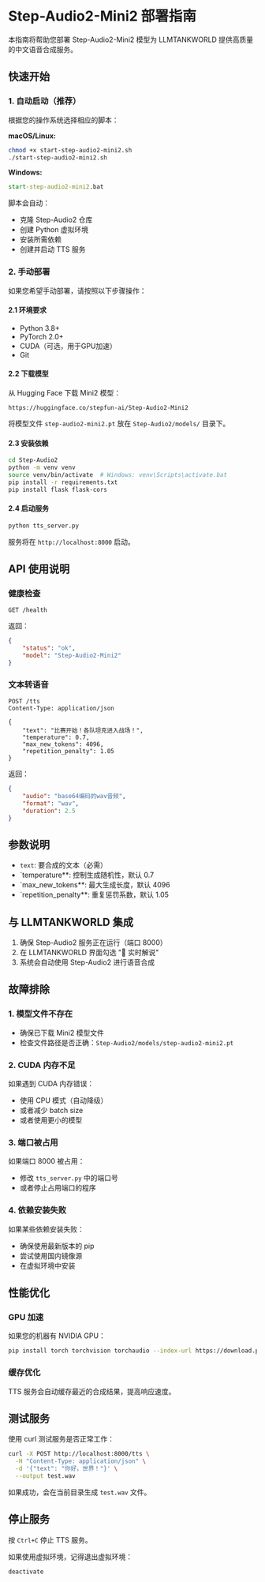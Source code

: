 # Step-Audio2-Mini2 部署指南

本指南将帮助您部署 Step-Audio2-Mini2 模型为 LLMTANKWORLD 提供高质量的中文语音合成服务。

## 快速开始

### 1. 自动启动（推荐）

根据您的操作系统选择相应的脚本：

**macOS/Linux:**
```bash
chmod +x start-step-audio2-mini2.sh
./start-step-audio2-mini2.sh
```

**Windows:**
```cmd
start-step-audio2-mini2.bat
```

脚本会自动：
- 克隆 Step-Audio2 仓库
- 创建 Python 虚拟环境
- 安装所需依赖
- 创建并启动 TTS 服务

### 2. 手动部署

如果您希望手动部署，请按照以下步骤操作：

#### 2.1 环境要求

- Python 3.8+
- PyTorch 2.0+
- CUDA（可选，用于GPU加速）
- Git

#### 2.2 下载模型

从 Hugging Face 下载 Mini2 模型：
```
https://huggingface.co/stepfun-ai/Step-Audio2-Mini2
```

将模型文件 `step-audio2-mini2.pt` 放在 `Step-Audio2/models/` 目录下。

#### 2.3 安装依赖

```bash
cd Step-Audio2
python -m venv venv
source venv/bin/activate  # Windows: venv\Scripts\activate.bat
pip install -r requirements.txt
pip install flask flask-cors
```

#### 2.4 启动服务

```bash
python tts_server.py
```

服务将在 `http://localhost:8000` 启动。

## API 使用说明

### 健康检查
```
GET /health
```

返回：
```json
{
    "status": "ok",
    "model": "Step-Audio2-Mini2"
}
```

### 文本转语音
```
POST /tts
Content-Type: application/json

{
    "text": "比赛开始！各队坦克进入战场！",
    "temperature": 0.7,
    "max_new_tokens": 4096,
    "repetition_penalty": 1.05
}
```

返回：
```json
{
    "audio": "base64编码的wav音频",
    "format": "wav",
    "duration": 2.5
}
```

## 参数说明

- `text`: 要合成的文本（必需）
- `temperature**: 控制生成随机性，默认 0.7
- `max_new_tokens**: 最大生成长度，默认 4096
- `repetition_penalty**: 重复惩罚系数，默认 1.05

## 与 LLMTANKWORLD 集成

1. 确保 Step-Audio2 服务正在运行（端口 8000）
2. 在 LLMTANKWORLD 界面勾选 "🎤 实时解说"
3. 系统会自动使用 Step-Audio2 进行语音合成

## 故障排除

### 1. 模型文件不存在
- 确保已下载 Mini2 模型文件
- 检查文件路径是否正确：`Step-Audio2/models/step-audio2-mini2.pt`

### 2. CUDA 内存不足
如果遇到 CUDA 内存错误：
- 使用 CPU 模式（自动降级）
- 或者减少 batch size
- 或者使用更小的模型

### 3. 端口被占用
如果端口 8000 被占用：
- 修改 `tts_server.py` 中的端口号
- 或者停止占用端口的程序

### 4. 依赖安装失败
如果某些依赖安装失败：
- 确保使用最新版本的 pip
- 尝试使用国内镜像源
- 在虚拟环境中安装

## 性能优化

### GPU 加速
如果您的机器有 NVIDIA GPU：
```bash
pip install torch torchvision torchaudio --index-url https://download.pytorch.org/whl/cu118
```

### 缓存优化
TTS 服务会自动缓存最近的合成结果，提高响应速度。

## 测试服务

使用 curl 测试服务是否正常工作：
```bash
curl -X POST http://localhost:8000/tts \
  -H "Content-Type: application/json" \
  -d '{"text": "你好，世界！"}' \
  --output test.wav
```

如果成功，会在当前目录生成 `test.wav` 文件。

## 停止服务

按 `Ctrl+C` 停止 TTS 服务。

如果使用虚拟环境，记得退出虚拟环境：
```bash
deactivate
```